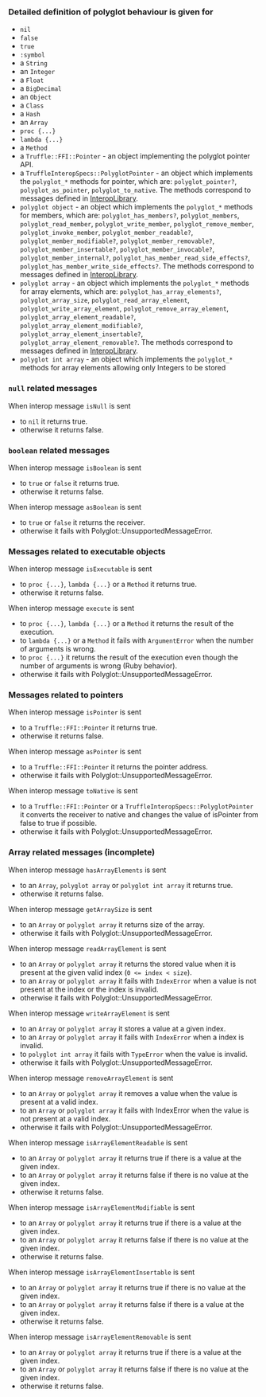 <!-- Generated by spec/truffle/interop/matrix_spec.rb -->

### Detailed definition of polyglot behaviour is given for

- `nil`
- `false`
- `true`
- `:symbol`
- a `String`
- an `Integer`
- a `Float`
- a `BigDecimal`
- an `Object`
- a `Class`
- a `Hash`
- an `Array`
- `proc {...}`
- `lambda {...}`
- a `Method`
- a `Truffle::FFI::Pointer` - an object implementing the polyglot pointer API.
- a `TruffleInteropSpecs::PolyglotPointer` - an object which implements the `polyglot_*` methods for pointer, which are:
  `polyglot_pointer?`,
  `polyglot_as_pointer`,
  `polyglot_to_native`.
  The methods correspond to messages defined in
  [InteropLibrary](https://www.graalvm.org/truffle/javadoc/com/oracle/truffle/api/interop/InteropLibrary.html).
- `polyglot object` - an object which implements the `polyglot_*` methods for members, which are:
  `polyglot_has_members?`,
  `polyglot_members`,
  `polyglot_read_member`,
  `polyglot_write_member`,
  `polyglot_remove_member`,
  `polyglot_invoke_member`,
  `polyglot_member_readable?`,
  `polyglot_member_modifiable?`,
  `polyglot_member_removable?`,
  `polyglot_member_insertable?`,
  `polyglot_member_invocable?`,
  `polyglot_member_internal?`,
  `polyglot_has_member_read_side_effects?`,
  `polyglot_has_member_write_side_effects?`.
  The methods correspond to messages defined in
  [InteropLibrary](https://www.graalvm.org/truffle/javadoc/com/oracle/truffle/api/interop/InteropLibrary.html).
- `polyglot array` - an object which implements the `polyglot_*` methods for array elements, which are:
  `polyglot_has_array_elements?`,
  `polyglot_array_size`,
  `polyglot_read_array_element`,
  `polyglot_write_array_element`,
  `polyglot_remove_array_element`,
  `polyglot_array_element_readable?`,
  `polyglot_array_element_modifiable?`,
  `polyglot_array_element_insertable?`,
  `polyglot_array_element_removable?`.
  The methods correspond to messages defined in
  [InteropLibrary](https://www.graalvm.org/truffle/javadoc/com/oracle/truffle/api/interop/InteropLibrary.html).
- `polyglot int array` - an object which implements the `polyglot_*` methods for array elements allowing only Integers to be stored


### `null` related messages

When interop message `isNull` is sent
- to `nil`
  it returns true.
- otherwise
  it returns false.

### `boolean` related messages

When interop message `isBoolean` is sent
- to `true` or `false`
  it returns true.
- otherwise
  it returns false.

When interop message `asBoolean` is sent
- to `true` or `false`
  it returns the receiver.
- otherwise
  it fails with Polyglot::UnsupportedMessageError.

### Messages related to executable objects

When interop message `isExecutable` is sent
- to `proc {...}`, `lambda {...}` or a `Method`
  it returns true.
- otherwise
  it returns false.

When interop message `execute` is sent
- to `proc {...}`, `lambda {...}` or a `Method`
  it returns the result of the execution.
- to `lambda {...}` or a `Method`
  it fails with `ArgumentError` when the number of arguments is wrong.
- to `proc {...}`
  it returns the result of the execution even though the number of arguments is wrong (Ruby behavior).
- otherwise
  it fails with Polyglot::UnsupportedMessageError.

### Messages related to pointers

When interop message `isPointer` is sent
- to a `Truffle::FFI::Pointer`
  it returns true.
- otherwise
  it returns false.

When interop message `asPointer` is sent
- to a `Truffle::FFI::Pointer`
  it returns the pointer address.
- otherwise
  it fails with Polyglot::UnsupportedMessageError.

When interop message `toNative` is sent
- to a `Truffle::FFI::Pointer` or a `TruffleInteropSpecs::PolyglotPointer`
  it converts the receiver to native and changes the value of isPointer from false to true if possible.
- otherwise
  it fails with Polyglot::UnsupportedMessageError.

### Array related messages (incomplete)

When interop message `hasArrayElements` is sent
- to an `Array`, `polyglot array` or `polyglot int array`
  it returns true.
- otherwise
  it returns false.

When interop message `getArraySize` is sent
- to an `Array` or `polyglot array`
  it returns size of the array.
- otherwise
  it fails with Polyglot::UnsupportedMessageError.

When interop message `readArrayElement` is sent
- to an `Array` or `polyglot array`
  it returns the stored value when it is present at the given valid index (`0 <= index < size`).
- to an `Array` or `polyglot array`
  it fails with `IndexError` when a value is not present at the index or the index is invalid.
- otherwise
  it fails with Polyglot::UnsupportedMessageError.

When interop message `writeArrayElement` is sent
- to an `Array` or `polyglot array`
  it stores a value at a given index.
- to an `Array` or `polyglot array`
  it fails with `IndexError` when a index is invalid.
- to `polyglot int array`
  it fails with `TypeError` when the value is invalid.
- otherwise
  it fails with Polyglot::UnsupportedMessageError.

When interop message `removeArrayElement` is sent
- to an `Array` or `polyglot array`
  it removes a value when the value is present at a valid index.
- to an `Array` or `polyglot array`
  it fails with IndexError when the value is not present at a valid index.
- otherwise
  it fails with Polyglot::UnsupportedMessageError.

When interop message `isArrayElementReadable` is sent
- to an `Array` or `polyglot array`
  it returns true if there is a value at the given index.
- to an `Array` or `polyglot array`
  it returns false if there is no value at the given index.
- otherwise
  it returns false.

When interop message `isArrayElementModifiable` is sent
- to an `Array` or `polyglot array`
  it returns true if there is a value at the given index.
- to an `Array` or `polyglot array`
  it returns false if there is no value at the given index.
- otherwise
  it returns false.

When interop message `isArrayElementInsertable` is sent
- to an `Array` or `polyglot array`
  it returns true if there is no value at the given index.
- to an `Array` or `polyglot array`
  it returns false if there is a value at the given index.
- otherwise
  it returns false.

When interop message `isArrayElementRemovable` is sent
- to an `Array` or `polyglot array`
  it returns true if there is a value at the given index.
- to an `Array` or `polyglot array`
  it returns false if there is no value at the given index.
- otherwise
  it returns false.
